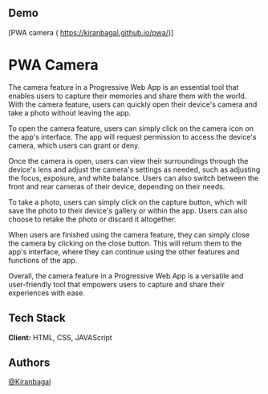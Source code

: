 
## Demo

[PWA camera ( https://kiranbagal.github.io/pwa/)]

# PWA Camera

The camera feature in a Progressive Web App is an essential tool that enables users to capture their memories and share them with the world. With the camera feature, users can quickly open their device's camera and take a photo without leaving the app.

To open the camera feature, users can simply click on the camera icon on the app's interface. The app will request permission to access the device's camera, which users can grant or deny.

Once the camera is open, users can view their surroundings through the device's lens and adjust the camera's settings as needed, such as adjusting the focus, exposure, and white balance. Users can also switch between the front and rear cameras of their device, depending on their needs.

To take a photo, users can simply click on the capture button, which will save the photo to their device's gallery or within the app. Users can also choose to retake the photo or discard it altogether.

When users are finished using the camera feature, they can simply close the camera by clicking on the close button. This will return them to the app's interface, where they can continue using the other features and functions of the app.

Overall, the camera feature in a Progressive Web App is a versatile and user-friendly tool that empowers users to capture and share their experiences with ease.







## Tech Stack

**Client:** HTML, CSS, JAVAScript



## Authors

[@Kiranbagal](https://github.com/Kiranbagal)
